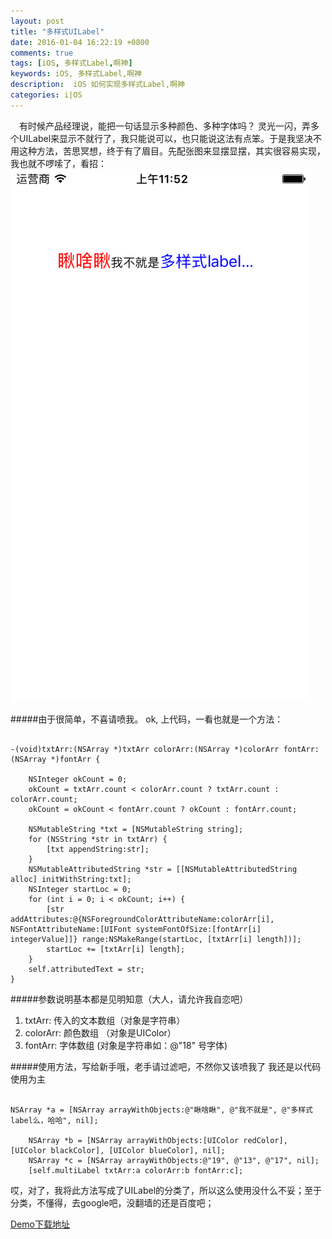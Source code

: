 ```yaml
---
layout: post
title: "多样式UILabel"
date: 2016-01-04 16:22:19 +0800
comments: true
tags: [iOS, 多样式Label,啊神]
keywords: iOS, 多样式Label,啊神
description:  iOS 如何实现多样式Label,啊神
categories: i|OS
---
```

 有时候产品经理说，能把一句话显示多种颜色、多种字体吗？ 灵光一闪，弄多个UILabel来显示不就行了，我只能说可以，也只能说这法有点笨。于是我坚决不用这种方法，苦思冥想，终于有了眉目。先配张图来显摆显摆，其实很容易实现，我也就不啰嗦了，看招：
 <!--more-->
![啊神多样式UILabel](/images/doubleLabel.png)

#####由于很简单，不喜请喷我。
ok, 上代码，一看也就是一个方法：
<pre><code>
-(void)txtArr:(NSArray *)txtArr colorArr:(NSArray *)colorArr fontArr:(NSArray *)fontArr {

    NSInteger okCount = 0;
    okCount = txtArr.count < colorArr.count ? txtArr.count : colorArr.count;
    okCount = okCount < fontArr.count ? okCount : fontArr.count;

    NSMutableString *txt = [NSMutableString string];
    for (NSString *str in txtArr) {
        [txt appendString:str];
    }
    NSMutableAttributedString *str = [[NSMutableAttributedString alloc] initWithString:txt];
    NSInteger startLoc = 0;
    for (int i = 0; i < okCount; i++) {
        [str addAttributes:@{NSForegroundColorAttributeName:colorArr[i], NSFontAttributeName:[UIFont systemFontOfSize:[fontArr[i] integerValue]]} range:NSMakeRange(startLoc, [txtArr[i] length])];
        startLoc += [txtArr[i] length];
    }
    self.attributedText = str;
}
</code></pre>
#####参数说明基本都是见明知意（大人，请允许我自恋吧）
1. txtArr: 传入的文本数组（对象是字符串）
2. colorArr: 颜色数组  （对象是UIColor）
3. fontArr: 字体数组  (对象是字符串如：@"18" 号字体)

#####使用方法，写给新手哦，老手请过滤吧，不然你又该喷我了
我还是以代码使用为主
<pre><code>
NSArray *a = [NSArray arrayWithObjects:@"瞅啥瞅", @"我不就是", @"多样式label么，哈哈", nil];

    NSArray *b = [NSArray arrayWithObjects:[UIColor redColor], [UIColor blackColor], [UIColor blueColor], nil];
    NSArray *c = [NSArray arrayWithObjects:@"19", @"13", @"17", nil];
    [self.multiLabel txtArr:a colorArr:b fontArr:c];
</code></pre>
哎，对了，我将此方法写成了UILabel的分类了，所以这么使用没什么不妥；至于分类，不懂得，去google吧，没翻墙的还是百度吧；

[Demo下载地址](https://github.com/Ashen-Zhao/multiLabel)